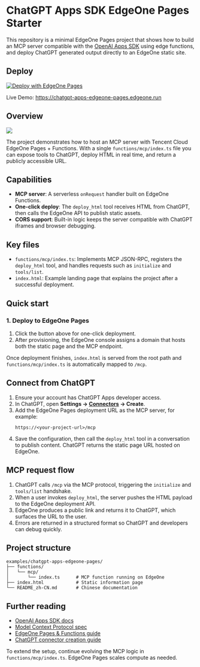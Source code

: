 # ChatGPT Apps SDK EdgeOne Pages Starter

This repository is a minimal EdgeOne Pages project that shows how to build an MCP server compatible with the [OpenAI Apps SDK](https://developers.openai.com/apps-sdk) using edge functions, and deploy ChatGPT generated output directly to an EdgeOne static site.

## Deploy

[![Deploy with EdgeOne Pages](https://cdnstatic.tencentcs.com/edgeone/pages/deploy.svg)](https://edgeone.ai/pages/new?from=github&template=chatgpt-apps-edgeone-pages)

Live Demo: https://chatgpt-apps-edgeone-pages.edgeone.run

## Overview

![](https://cdnstatic.tencentcs.com/edgeone/pages/assets/wrN7E-1760357336586.png)

The project demonstrates how to host an MCP server with Tencent Cloud EdgeOne Pages + Functions. With a single `functions/mcp/index.ts` file you can expose tools to ChatGPT, deploy HTML in real time, and return a publicly accessible URL.

## Capabilities

- **MCP server**: A serverless `onRequest` handler built on EdgeOne Functions.
- **One-click deploy**: The `deploy_html` tool receives HTML from ChatGPT, then calls the EdgeOne API to publish static assets.
- **CORS support**: Built-in logic keeps the server compatible with ChatGPT iframes and browser debugging.

## Key files

- `functions/mcp/index.ts`: Implements MCP JSON-RPC, registers the `deploy_html` tool, and handles requests such as `initialize` and `tools/list`.
- `index.html`: Example landing page that explains the project after a successful deployment.

## Quick start

### 1. Deploy to EdgeOne Pages

1. Click the button above for one-click deployment.
2. After provisioning, the EdgeOne console assigns a domain that hosts both the static page and the MCP endpoint.

Once deployment finishes, `index.html` is served from the root path and `functions/mcp/index.ts` is automatically mapped to `/mcp`.

## Connect from ChatGPT

1. Ensure your account has ChatGPT Apps developer access.
2. In ChatGPT, open **Settings → [Connectors](https://chatgpt.com/#settings/Connectors) → Create**.
3. Add the EdgeOne Pages deployment URL as the MCP server, for example:
   ```
   https://<your-project-url>/mcp
   ```
4. Save the configuration, then call the `deploy_html` tool in a conversation to publish content. ChatGPT returns the static page URL hosted on EdgeOne.

## MCP request flow

1. ChatGPT calls `/mcp` via the MCP protocol, triggering the `initialize` and `tools/list` handshake.
2. When a user invokes `deploy_html`, the server pushes the HTML payload to the EdgeOne deployment API.
3. EdgeOne produces a public link and returns it to ChatGPT, which surfaces the URL to the user.
4. Errors are returned in a structured format so ChatGPT and developers can debug quickly.

## Project structure

```
examples/chatgpt-apps-edgeone-pages/
├── functions/
│   └── mcp/
│       └── index.ts      # MCP function running on EdgeOne
├── index.html            # Static information page
└── README_zh-CN.md       # Chinese documentation
```

## Further reading

- [OpenAI Apps SDK docs](https://developers.openai.com/apps-sdk)
- [Model Context Protocol spec](https://modelcontextprotocol.io)
- [EdgeOne Pages & Functions guide](https://pages.edgeone.ai/document/pages-functions-overview)
- [ChatGPT connector creation guide](https://developers.openai.com/apps-sdk/deploy/connect-chatgpt)

To extend the setup, continue evolving the MCP logic in `functions/mcp/index.ts`. EdgeOne Pages scales compute as needed.

